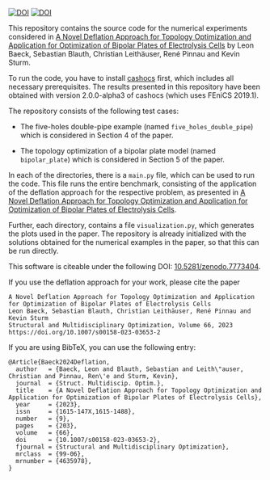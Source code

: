 [![DOI](https://img.shields.io/badge/DOI-10.1007%2Fs00158--023--03653--2-blue)](https://doi.org/10.1007/s00158-023-03653-2)
[![DOI](https://zenodo.org/badge/DOI/10.5281/zenodo.7773404.svg)](https://doi.org/10.5281/zenodo.7773404)



This repository contains the source code for the numerical experiments considered
in [A Novel Deflation Approach for Topology Optimization and Application for Optimization of Bipolar Plates of Electrolysis Cells](https://doi.org/10.1007/s00158-023-03653-2) by Leon Baeck, Sebastian Blauth, Christian Leithäuser, René Pinnau and Kevin Sturm.

To run the code, you have to install [cashocs](https://cashocs.readthedocs.io/)
first, which includes all necessary prerequisites. The results presented in this
repository have been obtained with version 2.0.0-alpha3 of cashocs (which uses FEniCS 2019.1).

The repository consists of the following test cases:

- The five-holes double-pipe example (named `five_holes_double_pipe`) which is considered in Section 4 of the paper.

- The topology optimization of a bipolar plate model (named `bipolar_plate`) which is considered in Section 5 of the paper.

In each of the directories, there is a `main.py` file, which can be used to run the code. This file runs the entire benchmark, consisting of the application of the deflation approach for the respective problem, as presented in [A Novel Deflation Approach for Topology Optimization and Application for Optimization of Bipolar Plates of Electrolysis Cells](https://doi.org/10.1007/s00158-023-03653-2).

Further, each directory, contains a file `visualization.py`, which generates the plots used in the paper. The repository is already initialized with the solutions obtained for the numerical examples in the paper, so that this can be run directly.

This software is citeable under the following DOI: [10.5281/zenodo.7773404](https://doi.org/10.5281/zenodo.7773404).

If you use the deflation approach for your work, please cite the paper

	A Novel Deflation Approach for Topology Optimization and Application for Optimization of Bipolar Plates of Electrolysis Cells
	Leon Baeck, Sebastian Blauth, Christian Leithäuser, René Pinnau and Kevin Sturm
	Structural and Multidisciplinary Optimization, Volume 66, 2023
	https://doi.org/10.1007/s00158-023-03653-2

If you are using BibTeX, you can use the following entry:

	@Article{Baeck2024Deflation,
	  author   = {Baeck, Leon and Blauth, Sebastian and Leith\"auser, Christian and Pinnau, Ren\'e and Sturm, Kevin},
	  journal  = {Struct. Multidiscip. Optim.},
	  title    = {A Novel Deflation Approach for Topology Optimization and Application for Optimization of Bipolar Plates of Electrolysis Cells},
	  year     = {2023},
	  issn     = {1615-147X,1615-1488},
	  number   = {9},
	  pages    = {203},
	  volume   = {66},
	  doi      = {10.1007/s00158-023-03653-2},
	  fjournal = {Structural and Multidisciplinary Optimization},
	  mrclass  = {99-06},
	  mrnumber = {4635978},
	}